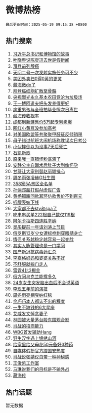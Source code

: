 # 微博热榜

`最后更新时间：2025-05-19 09:15:38 +0800`

## 热门搜索

1. [习近平总书记和博物馆的故事](https://m.weibo.cn/search?containerid=100103type%3D1%26t%3D10%26q%3D%23%E4%B9%A0%E8%BF%91%E5%B9%B3%E6%80%BB%E4%B9%A6%E8%AE%B0%E5%92%8C%E5%8D%9A%E7%89%A9%E9%A6%86%E7%9A%84%E6%95%85%E4%BA%8B%23&stream_entry_id=51&isnewpage=1&extparam=seat%3D1%26cate%3D10103%26q%3D%2523%25E4%25B9%25A0%25E8%25BF%2591%25E5%25B9%25B3%25E6%2580%25BB%25E4%25B9%25A6%25E8%25AE%25B0%25E5%2592%258C%25E5%258D%259A%25E7%2589%25A9%25E9%25A6%2586%25E7%259A%2584%25E6%2595%2585%25E4%25BA%258B%2523%26pos%3D0%26filter_type%3Drealtimehot%26dgr%3D0%26c_type%3D51%26stream_entry_id%3D51%26display_time%3D1747617337%26pre_seqid%3D17476173371099352752302)
1. [叶晓粤说陈奕迅去世是假新闻](https://m.weibo.cn/search?containerid=100103type%3D1%26t%3D10%26q%3D%23%E5%8F%B6%E6%99%93%E7%B2%A4%E8%AF%B4%E9%99%88%E5%A5%95%E8%BF%85%E5%8E%BB%E4%B8%96%E6%98%AF%E5%81%87%E6%96%B0%E9%97%BB%23&stream_entry_id=31&isnewpage=1&extparam=seat%3D1%26band_rank%3D1%26flag%3D2%26pos%3D0%26lcate%3D5001%26cate%3D5001%26realpos%3D1%26filter_type%3Drealtimehot%26q%3D%2523%25E5%258F%25B6%25E6%2599%2593%25E7%25B2%25A4%25E8%25AF%25B4%25E9%2599%2588%25E5%25A5%2595%25E8%25BF%2585%25E5%258E%25BB%25E4%25B8%2596%25E6%2598%25AF%25E5%2581%2587%25E6%2596%25B0%25E9%2597%25BB%2523%26dgr%3D0%26c_type%3D31%26stream_entry_id%3D31%26display_time%3D1747617337%26pre_seqid%3D17476173371099352752302)
1. [拜登前列腺癌](https://m.weibo.cn/search?containerid=100103type%3D1%26t%3D10%26q%3D%23%E6%8B%9C%E7%99%BB%E5%89%8D%E5%88%97%E8%85%BA%E7%99%8C%23&stream_entry_id=31&isnewpage=1&extparam=seat%3D1%26band_rank%3D2%26flag%3D1%26pos%3D1%26lcate%3D5001%26cate%3D5001%26realpos%3D2%26filter_type%3Drealtimehot%26q%3D%2523%25E6%258B%259C%25E7%2599%25BB%25E5%2589%258D%25E5%2588%2597%25E8%2585%25BA%25E7%2599%258C%2523%26dgr%3D0%26c_type%3D31%26stream_entry_id%3D31%26display_time%3D1747617337%26pre_seqid%3D17476173371099352752302)
1. [天问二号一次发射实施任务可不少](https://m.weibo.cn/search?containerid=100103type%3D1%26t%3D10%26q%3D%23%E5%A4%A9%E9%97%AE%E4%BA%8C%E5%8F%B7%E4%B8%80%E6%AC%A1%E5%8F%91%E5%B0%84%E5%AE%9E%E6%96%BD%E4%BB%BB%E5%8A%A1%E5%8F%AF%E4%B8%8D%E5%B0%91%23&stream_entry_id=31&isnewpage=1&extparam=seat%3D1%26band_rank%3D3%26flag%3D0%26pos%3D2%26lcate%3D5001%26cate%3D5001%26realpos%3D3%26filter_type%3Drealtimehot%26q%3D%2523%25E5%25A4%25A9%25E9%2597%25AE%25E4%25BA%258C%25E5%258F%25B7%25E4%25B8%2580%25E6%25AC%25A1%25E5%258F%2591%25E5%25B0%2584%25E5%25AE%259E%25E6%2596%25BD%25E4%25BB%25BB%25E5%258A%25A1%25E5%258F%25AF%25E4%25B8%258D%25E5%25B0%2591%2523%26dgr%3D0%26c_type%3D31%26stream_entry_id%3D31%26display_time%3D1747617337%26pre_seqid%3D17476173371099352752302)
1. [美团外卖扫0得0黄的更灵](https://m.weibo.cn/search?containerid=100103type%3D1%26t%3D10%26q%3D%23%E7%BE%8E%E5%9B%A2%E5%A4%96%E5%8D%96%E6%89%AB0%E5%BE%970%E9%BB%84%E7%9A%84%E6%9B%B4%E7%81%B5%23&stream_entry_id=31&isnewpage=1&extparam=seat%3D1%26adid%3D286504%26band_rank%3D4%26filter_type%3Drealtimehot%26c_type%3D31%26lcate%3D5001%26cate%3D5001%26pos%3D3%26stream_entry_id%3D31%26q%3D%2523%25E7%25BE%258E%25E5%259B%25A2%25E5%25A4%2596%25E5%258D%2596%25E6%2589%25AB0%25E5%25BE%25970%25E9%25BB%2584%25E7%259A%2584%25E6%259B%25B4%25E7%2581%25B5%2523%26dgr%3D0%26topic_ad%3D1%26is_ad_pos%3D1%26display_time%3D1747617337%26pre_seqid%3D17476173371099352752302)
1. [藏海微do了](https://m.weibo.cn/search?containerid=100103type%3D1%26t%3D10%26q%3D%23%E8%97%8F%E6%B5%B7%E5%BE%AEdo%E4%BA%86%23&stream_entry_id=31&isnewpage=1&extparam=seat%3D1%26band_rank%3D4%26flag%3D1%26pos%3D4%26lcate%3D5001%26cate%3D5001%26realpos%3D4%26filter_type%3Drealtimehot%26q%3D%2523%25E8%2597%258F%25E6%25B5%25B7%25E5%25BE%25AEdo%25E4%25BA%2586%2523%26dgr%3D0%26c_type%3D31%26stream_entry_id%3D31%26display_time%3D1747617337%26pre_seqid%3D17476173371099352752302)
1. [拜登癌细胞扩散至骨骼](https://m.weibo.cn/search?containerid=100103type%3D1%26t%3D10%26q%3D%23%E6%8B%9C%E7%99%BB%E7%99%8C%E7%BB%86%E8%83%9E%E6%89%A9%E6%95%A3%E8%87%B3%E9%AA%A8%E9%AA%BC%23&stream_entry_id=31&isnewpage=1&extparam=seat%3D1%26band_rank%3D5%26flag%3D1%26pos%3D5%26lcate%3D5001%26cate%3D5001%26realpos%3D5%26filter_type%3Drealtimehot%26q%3D%2523%25E6%258B%259C%25E7%2599%25BB%25E7%2599%258C%25E7%25BB%2586%25E8%2583%259E%25E6%2589%25A9%25E6%2595%25A3%25E8%2587%25B3%25E9%25AA%25A8%25E9%25AA%25BC%2523%26dgr%3D0%26c_type%3D31%26stream_entry_id%3D31%26display_time%3D1747617337%26pre_seqid%3D17476173371099352752302)
1. [央视曝光永久基本农田竟沦为垃圾场](https://m.weibo.cn/search?containerid=100103type%3D1%26t%3D10%26q%3D%23%E5%A4%AE%E8%A7%86%E6%9B%9D%E5%85%89%E6%B0%B8%E4%B9%85%E5%9F%BA%E6%9C%AC%E5%86%9C%E7%94%B0%E7%AB%9F%E6%B2%A6%E4%B8%BA%E5%9E%83%E5%9C%BE%E5%9C%BA%23&stream_entry_id=31&isnewpage=1&extparam=seat%3D1%26band_rank%3D6%26flag%3D0%26pos%3D6%26lcate%3D5001%26cate%3D5001%26realpos%3D6%26filter_type%3Drealtimehot%26q%3D%2523%25E5%25A4%25AE%25E8%25A7%2586%25E6%259B%259D%25E5%2585%2589%25E6%25B0%25B8%25E4%25B9%2585%25E5%259F%25BA%25E6%259C%25AC%25E5%2586%259C%25E7%2594%25B0%25E7%25AB%259F%25E6%25B2%25A6%25E4%25B8%25BA%25E5%259E%2583%25E5%259C%25BE%25E5%259C%25BA%2523%26dgr%3D0%26c_type%3D31%26stream_entry_id%3D31%26display_time%3D1747617337%26pre_seqid%3D17476173371099352752302)
1. [王一博阿道夫把头发养得更好](https://m.weibo.cn/search?containerid=100103type%3D1%26t%3D10%26q%3D%23%E7%8E%8B%E4%B8%80%E5%8D%9A%E9%98%BF%E9%81%93%E5%A4%AB%E6%8A%8A%E5%A4%B4%E5%8F%91%E5%85%BB%E5%BE%97%E6%9B%B4%E5%A5%BD%23&stream_entry_id=31&isnewpage=1&extparam=seat%3D1%26adid%3D286520%26band_rank%3D7%26filter_type%3Drealtimehot%26c_type%3D31%26lcate%3D5001%26cate%3D5001%26pos%3D7%26stream_entry_id%3D31%26q%3D%2523%25E7%258E%258B%25E4%25B8%2580%25E5%258D%259A%25E9%2598%25BF%25E9%2581%2593%25E5%25A4%25AB%25E6%258A%258A%25E5%25A4%25B4%25E5%258F%2591%25E5%2585%25BB%25E5%25BE%2597%25E6%259B%25B4%25E5%25A5%25BD%2523%26dgr%3D0%26topic_ad%3D1%26is_ad_pos%3D1%26display_time%3D1747617337%26pre_seqid%3D17476173371099352752302)
1. [病重男孩与全班拍毕业照次日离世](https://m.weibo.cn/search?containerid=100103type%3D1%26t%3D10%26q%3D%23%E7%97%85%E9%87%8D%E7%94%B7%E5%AD%A9%E4%B8%8E%E5%85%A8%E7%8F%AD%E6%8B%8D%E6%AF%95%E4%B8%9A%E7%85%A7%E6%AC%A1%E6%97%A5%E7%A6%BB%E4%B8%96%23&stream_entry_id=31&isnewpage=1&extparam=seat%3D1%26band_rank%3D7%26flag%3D0%26pos%3D8%26lcate%3D5001%26cate%3D5001%26realpos%3D7%26filter_type%3Drealtimehot%26q%3D%2523%25E7%2597%2585%25E9%2587%258D%25E7%2594%25B7%25E5%25AD%25A9%25E4%25B8%258E%25E5%2585%25A8%25E7%258F%25AD%25E6%258B%258D%25E6%25AF%2595%25E4%25B8%259A%25E7%2585%25A7%25E6%25AC%25A1%25E6%2597%25A5%25E7%25A6%25BB%25E4%25B8%2596%2523%26dgr%3D0%26c_type%3D31%26stream_entry_id%3D31%26display_time%3D1747617337%26pre_seqid%3D17476173371099352752302)
1. [藏海传收视率](https://m.weibo.cn/search?containerid=100103type%3D1%26t%3D10%26q%3D%E8%97%8F%E6%B5%B7%E4%BC%A0%E6%94%B6%E8%A7%86%E7%8E%87&stream_entry_id=31&isnewpage=1&extparam=seat%3D1%26band_rank%3D8%26flag%3D16%26pos%3D9%26lcate%3D5001%26cate%3D5001%26realpos%3D8%26filter_type%3Drealtimehot%26q%3D%25E8%2597%258F%25E6%25B5%25B7%25E4%25BC%25A0%25E6%2594%25B6%25E8%25A7%2586%25E7%258E%2587%26dgr%3D0%26c_type%3D31%26stream_entry_id%3D31%26display_time%3D1747617337%26pre_seqid%3D17476173371099352752302)
1. [成都到新疆售价5万起专列卖爆](https://m.weibo.cn/search?containerid=100103type%3D1%26t%3D10%26q%3D%23%E6%88%90%E9%83%BD%E5%88%B0%E6%96%B0%E7%96%86%E5%94%AE%E4%BB%B75%E4%B8%87%E8%B5%B7%E4%B8%93%E5%88%97%E5%8D%96%E7%88%86%23&stream_entry_id=31&isnewpage=1&extparam=seat%3D1%26band_rank%3D9%26flag%3D0%26pos%3D10%26lcate%3D5001%26cate%3D5001%26realpos%3D9%26filter_type%3Drealtimehot%26q%3D%2523%25E6%2588%2590%25E9%2583%25BD%25E5%2588%25B0%25E6%2596%25B0%25E7%2596%2586%25E5%2594%25AE%25E4%25BB%25B75%25E4%25B8%2587%25E8%25B5%25B7%25E4%25B8%2593%25E5%2588%2597%25E5%258D%2596%25E7%2588%2586%2523%26dgr%3D0%26c_type%3D31%26stream_entry_id%3D31%26display_time%3D1747617337%26pre_seqid%3D17476173371099352752302)
1. [网红小黄豆没参加高考](https://m.weibo.cn/search?containerid=100103type%3D1%26t%3D10%26q%3D%23%E7%BD%91%E7%BA%A2%E5%B0%8F%E9%BB%84%E8%B1%86%E6%B2%A1%E5%8F%82%E5%8A%A0%E9%AB%98%E8%80%83%23&stream_entry_id=31&isnewpage=1&extparam=seat%3D1%26band_rank%3D10%26flag%3D0%26pos%3D11%26lcate%3D5001%26cate%3D5001%26realpos%3D10%26filter_type%3Drealtimehot%26q%3D%2523%25E7%25BD%2591%25E7%25BA%25A2%25E5%25B0%258F%25E9%25BB%2584%25E8%25B1%2586%25E6%25B2%25A1%25E5%258F%2582%25E5%258A%25A0%25E9%25AB%2598%25E8%2580%2583%2523%26dgr%3D0%26c_type%3D31%26stream_entry_id%3D31%26display_time%3D1747617337%26pre_seqid%3D17476173371099352752302)
1. [对美国欧盟等共聚聚甲醛征反倾销税](https://m.weibo.cn/search?containerid=100103type%3D1%26t%3D10%26q%3D%23%E5%AF%B9%E7%BE%8E%E5%9B%BD%E6%AC%A7%E7%9B%9F%E7%AD%89%E5%85%B1%E8%81%9A%E8%81%9A%E7%94%B2%E9%86%9B%E5%BE%81%E5%8F%8D%E5%80%BE%E9%94%80%E7%A8%8E%23&stream_entry_id=31&isnewpage=1&extparam=seat%3D1%26band_rank%3D11%26flag%3D1%26pos%3D12%26lcate%3D5001%26cate%3D5001%26realpos%3D11%26filter_type%3Drealtimehot%26q%3D%2523%25E5%25AF%25B9%25E7%25BE%258E%25E5%259B%25BD%25E6%25AC%25A7%25E7%259B%259F%25E7%25AD%2589%25E5%2585%25B1%25E8%2581%259A%25E8%2581%259A%25E7%2594%25B2%25E9%2586%259B%25E5%25BE%2581%25E5%258F%258D%25E5%2580%25BE%25E9%2594%2580%25E7%25A8%258E%2523%26dgr%3D0%26c_type%3D31%26stream_entry_id%3D31%26display_time%3D1747617337%26pre_seqid%3D17476173371099352752302)
1. [母子错过航班大闹机场称耽误次日考公](https://m.weibo.cn/search?containerid=100103type%3D1%26t%3D10%26q%3D%23%E6%AF%8D%E5%AD%90%E9%94%99%E8%BF%87%E8%88%AA%E7%8F%AD%E5%A4%A7%E9%97%B9%E6%9C%BA%E5%9C%BA%E7%A7%B0%E8%80%BD%E8%AF%AF%E6%AC%A1%E6%97%A5%E8%80%83%E5%85%AC%23&stream_entry_id=31&isnewpage=1&extparam=seat%3D1%26band_rank%3D12%26flag%3D0%26pos%3D13%26lcate%3D5001%26cate%3D5001%26realpos%3D12%26filter_type%3Drealtimehot%26q%3D%2523%25E6%25AF%258D%25E5%25AD%2590%25E9%2594%2599%25E8%25BF%2587%25E8%2588%25AA%25E7%258F%25AD%25E5%25A4%25A7%25E9%2597%25B9%25E6%259C%25BA%25E5%259C%25BA%25E7%25A7%25B0%25E8%2580%25BD%25E8%25AF%25AF%25E6%25AC%25A1%25E6%2597%25A5%25E8%2580%2583%25E5%2585%25AC%2523%26dgr%3D0%26c_type%3D31%26stream_entry_id%3D31%26display_time%3D1747617337%26pre_seqid%3D17476173371099352752302)
1. [小伙摔倒以为没事7天后死亡](https://m.weibo.cn/search?containerid=100103type%3D1%26t%3D10%26q%3D%23%E5%B0%8F%E4%BC%99%E6%91%94%E5%80%92%E4%BB%A5%E4%B8%BA%E6%B2%A1%E4%BA%8B7%E5%A4%A9%E5%90%8E%E6%AD%BB%E4%BA%A1%23&stream_entry_id=31&isnewpage=1&extparam=seat%3D1%26band_rank%3D13%26flag%3D0%26pos%3D14%26lcate%3D5001%26cate%3D5001%26realpos%3D13%26filter_type%3Drealtimehot%26q%3D%2523%25E5%25B0%258F%25E4%25BC%2599%25E6%2591%2594%25E5%2580%2592%25E4%25BB%25A5%25E4%25B8%25BA%25E6%25B2%25A1%25E4%25BA%258B7%25E5%25A4%25A9%25E5%2590%258E%25E6%25AD%25BB%25E4%25BA%25A1%2523%26dgr%3D0%26c_type%3D31%26stream_entry_id%3D31%26display_time%3D1747617337%26pre_seqid%3D17476173371099352752302)
1. [石凯新歌](https://m.weibo.cn/search?containerid=100103type%3D1%26t%3D10%26q%3D%E7%9F%B3%E5%87%AF%E6%96%B0%E6%AD%8C&stream_entry_id=31&isnewpage=1&extparam=seat%3D1%26band_rank%3D14%26flag%3D1%26pos%3D15%26lcate%3D5001%26cate%3D5001%26realpos%3D14%26filter_type%3Drealtimehot%26q%3D%25E7%259F%25B3%25E5%2587%25AF%25E6%2596%25B0%25E6%25AD%258C%26dgr%3D0%26c_type%3D31%26stream_entry_id%3D31%26display_time%3D1747617337%26pre_seqid%3D17476173371099352752302)
1. [原来我一直错怪粉底液了](https://m.weibo.cn/search?containerid=100103type%3D1%26t%3D10%26q%3D%E5%8E%9F%E6%9D%A5%E6%88%91%E4%B8%80%E7%9B%B4%E9%94%99%E6%80%AA%E7%B2%89%E5%BA%95%E6%B6%B2%E4%BA%86&stream_entry_id=31&isnewpage=1&extparam=seat%3D1%26band_rank%3D15%26flag%3D0%26pos%3D16%26lcate%3D5001%26cate%3D5001%26realpos%3D15%26filter_type%3Drealtimehot%26q%3D%25E5%258E%259F%25E6%259D%25A5%25E6%2588%2591%25E4%25B8%2580%25E7%259B%25B4%25E9%2594%2599%25E6%2580%25AA%25E7%25B2%2589%25E5%25BA%2595%25E6%25B6%25B2%25E4%25BA%2586%26dgr%3D0%26c_type%3D31%26stream_entry_id%3D31%26display_time%3D1747617337%26pre_seqid%3D17476173371099352752302)
1. [安静公主自曝术后肚子大到像怀孕](https://m.weibo.cn/search?containerid=100103type%3D1%26t%3D10%26q%3D%23%E5%AE%89%E9%9D%99%E5%85%AC%E4%B8%BB%E8%87%AA%E6%9B%9D%E6%9C%AF%E5%90%8E%E8%82%9A%E5%AD%90%E5%A4%A7%E5%88%B0%E5%83%8F%E6%80%80%E5%AD%95%23&stream_entry_id=31&isnewpage=1&extparam=seat%3D1%26band_rank%3D16%26flag%3D0%26pos%3D17%26lcate%3D5001%26cate%3D5001%26realpos%3D16%26filter_type%3Drealtimehot%26q%3D%2523%25E5%25AE%2589%25E9%259D%2599%25E5%2585%25AC%25E4%25B8%25BB%25E8%2587%25AA%25E6%259B%259D%25E6%259C%25AF%25E5%2590%258E%25E8%2582%259A%25E5%25AD%2590%25E5%25A4%25A7%25E5%2588%25B0%25E5%2583%258F%25E6%2580%2580%25E5%25AD%2595%2523%26dgr%3D0%26c_type%3D31%26stream_entry_id%3D31%26display_time%3D1747617337%26pre_seqid%3D17476173371099352752302)
1. [甘薇让大家别替赵丽颖操心](https://m.weibo.cn/search?containerid=100103type%3D1%26t%3D10%26q%3D%23%E7%94%98%E8%96%87%E8%AE%A9%E5%A4%A7%E5%AE%B6%E5%88%AB%E6%9B%BF%E8%B5%B5%E4%B8%BD%E9%A2%96%E6%93%8D%E5%BF%83%23&stream_entry_id=31&isnewpage=1&extparam=seat%3D1%26band_rank%3D17%26flag%3D0%26pos%3D18%26lcate%3D5001%26cate%3D5001%26realpos%3D17%26filter_type%3Drealtimehot%26q%3D%2523%25E7%2594%2598%25E8%2596%2587%25E8%25AE%25A9%25E5%25A4%25A7%25E5%25AE%25B6%25E5%2588%25AB%25E6%259B%25BF%25E8%25B5%25B5%25E4%25B8%25BD%25E9%25A2%2596%25E6%2593%258D%25E5%25BF%2583%2523%26dgr%3D0%26c_type%3D31%26stream_entry_id%3D31%26display_time%3D1747617337%26pre_seqid%3D17476173371099352752302)
1. [周冬雨张凌赫G社生图](https://m.weibo.cn/search?containerid=100103type%3D1%26t%3D10%26q%3D%23%E5%91%A8%E5%86%AC%E9%9B%A8%E5%BC%A0%E5%87%8C%E8%B5%ABG%E7%A4%BE%E7%94%9F%E5%9B%BE%23&stream_entry_id=31&isnewpage=1&extparam=seat%3D1%26band_rank%3D18%26flag%3D1%26pos%3D19%26lcate%3D5001%26cate%3D5001%26realpos%3D18%26filter_type%3Drealtimehot%26q%3D%2523%25E5%2591%25A8%25E5%2586%25AC%25E9%259B%25A8%25E5%25BC%25A0%25E5%2587%258C%25E8%25B5%25ABG%25E7%25A4%25BE%25E7%2594%259F%25E5%259B%25BE%2523%26dgr%3D0%26c_type%3D31%26stream_entry_id%3D31%26display_time%3D1747617337%26pre_seqid%3D17476173371099352752302)
1. [358家5A景区全名单](https://m.weibo.cn/search?containerid=100103type%3D1%26t%3D10%26q%3D%23358%E5%AE%B65A%E6%99%AF%E5%8C%BA%E5%85%A8%E5%90%8D%E5%8D%95%23&stream_entry_id=31&isnewpage=1&extparam=seat%3D1%26band_rank%3D19%26flag%3D1%26pos%3D20%26lcate%3D5001%26cate%3D5001%26realpos%3D19%26filter_type%3Drealtimehot%26q%3D%2523358%25E5%25AE%25B65A%25E6%2599%25AF%25E5%258C%25BA%25E5%2585%25A8%25E5%2590%258D%25E5%258D%2595%2523%26dgr%3D0%26c_type%3D31%26stream_entry_id%3D31%26display_time%3D1747617337%26pre_seqid%3D17476173371099352752302)
1. [孙俪邓超打假AI虚假广告](https://m.weibo.cn/search?containerid=100103type%3D1%26t%3D10%26q%3D%23%E5%AD%99%E4%BF%AA%E9%82%93%E8%B6%85%E6%89%93%E5%81%87AI%E8%99%9A%E5%81%87%E5%B9%BF%E5%91%8A%23&stream_entry_id=31&isnewpage=1&extparam=seat%3D1%26band_rank%3D20%26flag%3D1%26pos%3D21%26lcate%3D5001%26cate%3D5001%26realpos%3D20%26filter_type%3Drealtimehot%26q%3D%2523%25E5%25AD%2599%25E4%25BF%25AA%25E9%2582%2593%25E8%25B6%2585%25E6%2589%2593%25E5%2581%2587AI%25E8%2599%259A%25E5%2581%2587%25E5%25B9%25BF%25E5%2591%258A%2523%26dgr%3D0%26c_type%3D31%26stream_entry_id%3D31%26display_time%3D1747617337%26pre_seqid%3D17476173371099352752302)
1. [黄杨钿甜同款耳环仿款售价不到百元](https://m.weibo.cn/search?containerid=100103type%3D1%26t%3D10%26q%3D%23%E9%BB%84%E6%9D%A8%E9%92%BF%E7%94%9C%E5%90%8C%E6%AC%BE%E8%80%B3%E7%8E%AF%E4%BB%BF%E6%AC%BE%E5%94%AE%E4%BB%B7%E4%B8%8D%E5%88%B0%E7%99%BE%E5%85%83%23&stream_entry_id=31&isnewpage=1&extparam=seat%3D1%26band_rank%3D21%26flag%3D2%26pos%3D22%26lcate%3D5001%26cate%3D5001%26realpos%3D21%26filter_type%3Drealtimehot%26q%3D%2523%25E9%25BB%2584%25E6%259D%25A8%25E9%2592%25BF%25E7%2594%259C%25E5%2590%258C%25E6%25AC%25BE%25E8%2580%25B3%25E7%258E%25AF%25E4%25BB%25BF%25E6%25AC%25BE%25E5%2594%25AE%25E4%25BB%25B7%25E4%25B8%258D%25E5%2588%25B0%25E7%2599%25BE%25E5%2585%2583%2523%26dgr%3D0%26c_type%3D31%26stream_entry_id%3D31%26display_time%3D1747617337%26pre_seqid%3D17476173371099352752302)
1. [折腰表妹下线](https://m.weibo.cn/search?containerid=100103type%3D1%26t%3D10%26q%3D%23%E6%8A%98%E8%85%B0%E8%A1%A8%E5%A6%B9%E4%B8%8B%E7%BA%BF%23&stream_entry_id=31&isnewpage=1&extparam=seat%3D1%26band_rank%3D22%26flag%3D1%26pos%3D23%26lcate%3D5001%26cate%3D5001%26realpos%3D22%26filter_type%3Drealtimehot%26q%3D%2523%25E6%258A%2598%25E8%2585%25B0%25E8%25A1%25A8%25E5%25A6%25B9%25E4%25B8%258B%25E7%25BA%25BF%2523%26dgr%3D0%26c_type%3D31%26stream_entry_id%3D31%26display_time%3D1747617337%26pre_seqid%3D17476173371099352752302)
1. [大家都不去ktv和spa了](https://m.weibo.cn/search?containerid=100103type%3D1%26t%3D10%26q%3D%E5%A4%A7%E5%AE%B6%E9%83%BD%E4%B8%8D%E5%8E%BBktv%E5%92%8Cspa%E4%BA%86&stream_entry_id=31&isnewpage=1&extparam=seat%3D1%26band_rank%3D23%26flag%3D0%26pos%3D24%26lcate%3D5001%26cate%3D5001%26realpos%3D23%26filter_type%3Drealtimehot%26q%3D%25E5%25A4%25A7%25E5%25AE%25B6%25E9%2583%25BD%25E4%25B8%258D%25E5%258E%25BBktv%25E5%2592%258Cspa%25E4%25BA%2586%26dgr%3D0%26c_type%3D31%26stream_entry_id%3D31%26display_time%3D1747617337%26pre_seqid%3D17476173371099352752302)
1. [吃串串买单222根自己数仅119根](https://m.weibo.cn/search?containerid=100103type%3D1%26t%3D10%26q%3D%23%E5%90%83%E4%B8%B2%E4%B8%B2%E4%B9%B0%E5%8D%95222%E6%A0%B9%E8%87%AA%E5%B7%B1%E6%95%B0%E4%BB%85119%E6%A0%B9%23&stream_entry_id=31&isnewpage=1&extparam=seat%3D1%26band_rank%3D24%26flag%3D0%26pos%3D25%26lcate%3D5001%26cate%3D5001%26realpos%3D24%26filter_type%3Drealtimehot%26q%3D%2523%25E5%2590%2583%25E4%25B8%25B2%25E4%25B8%25B2%25E4%25B9%25B0%25E5%258D%2595222%25E6%25A0%25B9%25E8%2587%25AA%25E5%25B7%25B1%25E6%2595%25B0%25E4%25BB%2585119%25E6%25A0%25B9%2523%26dgr%3D0%26c_type%3D31%26stream_entry_id%3D31%26display_time%3D1747617337%26pre_seqid%3D17476173371099352752302)
1. [阿尔卡拉斯四连胜辛纳](https://m.weibo.cn/search?containerid=100103type%3D1%26t%3D10%26q%3D%E9%98%BF%E5%B0%94%E5%8D%A1%E6%8B%89%E6%96%AF%E5%9B%9B%E8%BF%9E%E8%83%9C%E8%BE%9B%E7%BA%B3&stream_entry_id=31&isnewpage=1&extparam=seat%3D1%26band_rank%3D25%26flag%3D1%26pos%3D26%26lcate%3D5001%26cate%3D5001%26realpos%3D25%26filter_type%3Drealtimehot%26q%3D%25E9%2598%25BF%25E5%25B0%2594%25E5%258D%25A1%25E6%258B%2589%25E6%2596%25AF%25E5%259B%259B%25E8%25BF%259E%25E8%2583%259C%25E8%25BE%259B%25E7%25BA%25B3%26dgr%3D0%26c_type%3D31%26stream_entry_id%3D31%26display_time%3D1747617337%26pre_seqid%3D17476173371099352752302)
1. [吴彤提前一年请刘涛上节目](https://m.weibo.cn/search?containerid=100103type%3D1%26t%3D10%26q%3D%E5%90%B4%E5%BD%A4%E6%8F%90%E5%89%8D%E4%B8%80%E5%B9%B4%E8%AF%B7%E5%88%98%E6%B6%9B%E4%B8%8A%E8%8A%82%E7%9B%AE&stream_entry_id=31&isnewpage=1&extparam=seat%3D1%26band_rank%3D26%26flag%3D1%26pos%3D27%26lcate%3D5001%26cate%3D5001%26realpos%3D26%26filter_type%3Drealtimehot%26q%3D%25E5%2590%25B4%25E5%25BD%25A4%25E6%258F%2590%25E5%2589%258D%25E4%25B8%2580%25E5%25B9%25B4%25E8%25AF%25B7%25E5%2588%2598%25E6%25B6%259B%25E4%25B8%258A%25E8%258A%2582%25E7%259B%25AE%26dgr%3D0%26c_type%3D31%26stream_entry_id%3D31%26display_time%3D1747617337%26pre_seqid%3D17476173371099352752302)
1. [俄罗斯13岁少女遭标枪刺穿眼睛身亡](https://m.weibo.cn/search?containerid=100103type%3D1%26t%3D10%26q%3D%23%E4%BF%84%E7%BD%97%E6%96%AF13%E5%B2%81%E5%B0%91%E5%A5%B3%E9%81%AD%E6%A0%87%E6%9E%AA%E5%88%BA%E7%A9%BF%E7%9C%BC%E7%9D%9B%E8%BA%AB%E4%BA%A1%23&stream_entry_id=31&isnewpage=1&extparam=seat%3D1%26band_rank%3D27%26flag%3D0%26pos%3D28%26lcate%3D5001%26cate%3D5001%26realpos%3D27%26filter_type%3Drealtimehot%26q%3D%2523%25E4%25BF%2584%25E7%25BD%2597%25E6%2596%25AF13%25E5%25B2%2581%25E5%25B0%2591%25E5%25A5%25B3%25E9%2581%25AD%25E6%25A0%2587%25E6%259E%25AA%25E5%2588%25BA%25E7%25A9%25BF%25E7%259C%25BC%25E7%259D%259B%25E8%25BA%25AB%25E4%25BA%25A1%2523%26dgr%3D0%26c_type%3D31%26stream_entry_id%3D31%26display_time%3D1747617337%26pre_seqid%3D17476173371099352752302)
1. [情侣关系越稳定越容易一起变胖](https://m.weibo.cn/search?containerid=100103type%3D1%26t%3D10%26q%3D%23%E6%83%85%E4%BE%A3%E5%85%B3%E7%B3%BB%E8%B6%8A%E7%A8%B3%E5%AE%9A%E8%B6%8A%E5%AE%B9%E6%98%93%E4%B8%80%E8%B5%B7%E5%8F%98%E8%83%96%23&stream_entry_id=31&isnewpage=1&extparam=seat%3D1%26band_rank%3D28%26flag%3D1%26pos%3D29%26lcate%3D5001%26cate%3D5001%26realpos%3D28%26filter_type%3Drealtimehot%26q%3D%2523%25E6%2583%2585%25E4%25BE%25A3%25E5%2585%25B3%25E7%25B3%25BB%25E8%25B6%258A%25E7%25A8%25B3%25E5%25AE%259A%25E8%25B6%258A%25E5%25AE%25B9%25E6%2598%2593%25E4%25B8%2580%25E8%25B5%25B7%25E5%258F%2598%25E8%2583%2596%2523%26dgr%3D0%26c_type%3D31%26stream_entry_id%3D31%26display_time%3D1747617337%26pre_seqid%3D17476173371099352752302)
1. [其实人脉管理也是一门学问](https://m.weibo.cn/search?containerid=100103type%3D1%26t%3D10%26q%3D%23%E5%85%B6%E5%AE%9E%E4%BA%BA%E8%84%89%E7%AE%A1%E7%90%86%E4%B9%9F%E6%98%AF%E4%B8%80%E9%97%A8%E5%AD%A6%E9%97%AE%23&stream_entry_id=31&isnewpage=1&extparam=seat%3D1%26band_rank%3D29%26flag%3D1%26pos%3D30%26lcate%3D5001%26cate%3D5001%26realpos%3D29%26filter_type%3Drealtimehot%26q%3D%2523%25E5%2585%25B6%25E5%25AE%259E%25E4%25BA%25BA%25E8%2584%2589%25E7%25AE%25A1%25E7%2590%2586%25E4%25B9%259F%25E6%2598%25AF%25E4%25B8%2580%25E9%2597%25A8%25E5%25AD%25A6%25E9%2597%25AE%2523%26dgr%3D0%26c_type%3D31%26stream_entry_id%3D31%26display_time%3D1747617337%26pre_seqid%3D17476173371099352752302)
1. [国产新冠抗病毒药汇总](https://m.weibo.cn/search?containerid=100103type%3D1%26t%3D10%26q%3D%E5%9B%BD%E4%BA%A7%E6%96%B0%E5%86%A0%E6%8A%97%E7%97%85%E6%AF%92%E8%8D%AF%E6%B1%87%E6%80%BB&stream_entry_id=31&isnewpage=1&extparam=seat%3D1%26band_rank%3D30%26flag%3D1%26pos%3D31%26lcate%3D5001%26cate%3D5001%26realpos%3D30%26filter_type%3Drealtimehot%26q%3D%25E5%259B%25BD%25E4%25BA%25A7%25E6%2596%25B0%25E5%2586%25A0%25E6%258A%2597%25E7%2597%2585%25E6%25AF%2592%25E8%258D%25AF%25E6%25B1%2587%25E6%2580%25BB%26dgr%3D0%26c_type%3D31%26stream_entry_id%3D31%26display_time%3D1747617337%26pre_seqid%3D17476173371099352752302)
1. [李嘉格妈妈和婆婆关系不好](https://m.weibo.cn/search?containerid=100103type%3D1%26t%3D10%26q%3D%23%E6%9D%8E%E5%98%89%E6%A0%BC%E5%A6%88%E5%A6%88%E5%92%8C%E5%A9%86%E5%A9%86%E5%85%B3%E7%B3%BB%E4%B8%8D%E5%A5%BD%23&stream_entry_id=31&isnewpage=1&extparam=seat%3D1%26band_rank%3D31%26flag%3D1%26pos%3D32%26lcate%3D5001%26cate%3D5001%26realpos%3D31%26filter_type%3Drealtimehot%26q%3D%2523%25E6%259D%258E%25E5%2598%2589%25E6%25A0%25BC%25E5%25A6%2588%25E5%25A6%2588%25E5%2592%258C%25E5%25A9%2586%25E5%25A9%2586%25E5%2585%25B3%25E7%25B3%25BB%25E4%25B8%258D%25E5%25A5%25BD%2523%26dgr%3D0%26c_type%3D31%26stream_entry_id%3D31%26display_time%3D1747617337%26pre_seqid%3D17476173371099352752302)
1. [不舒服就摔门走人](https://m.weibo.cn/search?containerid=100103type%3D1%26t%3D10%26q%3D%E4%B8%8D%E8%88%92%E6%9C%8D%E5%B0%B1%E6%91%94%E9%97%A8%E8%B5%B0%E4%BA%BA&stream_entry_id=31&isnewpage=1&extparam=seat%3D1%26band_rank%3D32%26flag%3D0%26pos%3D33%26lcate%3D5001%26cate%3D5001%26realpos%3D32%26filter_type%3Drealtimehot%26q%3D%25E4%25B8%258D%25E8%2588%2592%25E6%259C%258D%25E5%25B0%25B1%25E6%2591%2594%25E9%2597%25A8%25E8%25B5%25B0%25E4%25BA%25BA%26dgr%3D0%26c_type%3D31%26stream_entry_id%3D31%26display_time%3D1747617337%26pre_seqid%3D17476173371099352752302)
1. [雷霆4比3掘金](https://m.weibo.cn/search?containerid=100103type%3D1%26t%3D10%26q%3D%23%E9%9B%B7%E9%9C%864%E6%AF%943%E6%8E%98%E9%87%91%23&stream_entry_id=31&isnewpage=1&extparam=seat%3D1%26band_rank%3D33%26flag%3D0%26pos%3D34%26lcate%3D5001%26cate%3D5001%26realpos%3D33%26filter_type%3Drealtimehot%26q%3D%2523%25E9%259B%25B7%25E9%259C%25864%25E6%25AF%25943%25E6%258E%2598%25E9%2587%2591%2523%26dgr%3D0%26c_type%3D31%26stream_entry_id%3D31%26display_time%3D1747617337%26pre_seqid%3D17476173371099352752302)
1. [俄方问乌克兰能撑多久](https://m.weibo.cn/search?containerid=100103type%3D1%26t%3D10%26q%3D%23%E4%BF%84%E6%96%B9%E9%97%AE%E4%B9%8C%E5%85%8B%E5%85%B0%E8%83%BD%E6%92%91%E5%A4%9A%E4%B9%85%23&stream_entry_id=31&isnewpage=1&extparam=seat%3D1%26band_rank%3D34%26flag%3D1%26pos%3D35%26lcate%3D5001%26cate%3D5001%26realpos%3D34%26filter_type%3Drealtimehot%26q%3D%2523%25E4%25BF%2584%25E6%2596%25B9%25E9%2597%25AE%25E4%25B9%258C%25E5%2585%258B%25E5%2585%25B0%25E8%2583%25BD%25E6%2592%2591%25E5%25A4%259A%25E4%25B9%2585%2523%26dgr%3D0%26c_type%3D31%26stream_entry_id%3D31%26display_time%3D1747617337%26pre_seqid%3D17476173371099352752302)
1. [24岁女生突发脑出血后不会说英语](https://m.weibo.cn/search?containerid=100103type%3D1%26t%3D10%26q%3D%2324%E5%B2%81%E5%A5%B3%E7%94%9F%E7%AA%81%E5%8F%91%E8%84%91%E5%87%BA%E8%A1%80%E5%90%8E%E4%B8%8D%E4%BC%9A%E8%AF%B4%E8%8B%B1%E8%AF%AD%23&stream_entry_id=31&isnewpage=1&extparam=seat%3D1%26band_rank%3D35%26flag%3D0%26pos%3D36%26lcate%3D5001%26cate%3D5001%26realpos%3D35%26filter_type%3Drealtimehot%26q%3D%252324%25E5%25B2%2581%25E5%25A5%25B3%25E7%2594%259F%25E7%25AA%2581%25E5%258F%2591%25E8%2584%2591%25E5%2587%25BA%25E8%25A1%2580%25E5%2590%258E%25E4%25B8%258D%25E4%25BC%259A%25E8%25AF%25B4%25E8%258B%25B1%25E8%25AF%25AD%2523%26dgr%3D0%26c_type%3D31%26stream_entry_id%3D31%26display_time%3D1747617337%26pre_seqid%3D17476173371099352752302)
1. [李现五年前的演技](https://m.weibo.cn/search?containerid=100103type%3D1%26t%3D10%26q%3D%E6%9D%8E%E7%8E%B0%E4%BA%94%E5%B9%B4%E5%89%8D%E7%9A%84%E6%BC%94%E6%8A%80&stream_entry_id=31&isnewpage=1&extparam=seat%3D1%26band_rank%3D36%26flag%3D1%26pos%3D37%26lcate%3D5001%26cate%3D5001%26realpos%3D36%26filter_type%3Drealtimehot%26q%3D%25E6%259D%258E%25E7%258E%25B0%25E4%25BA%2594%25E5%25B9%25B4%25E5%2589%258D%25E7%259A%2584%25E6%25BC%2594%25E6%258A%2580%26dgr%3D0%26c_type%3D31%26stream_entry_id%3D31%26display_time%3D1747617337%26pre_seqid%3D17476173371099352752302)
1. [周冬雨亮相戛纳红毯](https://m.weibo.cn/search?containerid=100103type%3D1%26t%3D10%26q%3D%23%E5%91%A8%E5%86%AC%E9%9B%A8%E4%BA%AE%E7%9B%B8%E6%88%9B%E7%BA%B3%E7%BA%A2%E6%AF%AF%23&stream_entry_id=31&isnewpage=1&extparam=seat%3D1%26band_rank%3D37%26flag%3D1%26pos%3D38%26lcate%3D5001%26cate%3D5001%26realpos%3D37%26filter_type%3Drealtimehot%26q%3D%2523%25E5%2591%25A8%25E5%2586%25AC%25E9%259B%25A8%25E4%25BA%25AE%25E7%259B%25B8%25E6%2588%259B%25E7%25BA%25B3%25E7%25BA%25A2%25E6%25AF%25AF%2523%26dgr%3D0%26c_type%3D31%26stream_entry_id%3D31%26display_time%3D1747617337%26pre_seqid%3D17476173371099352752302)
1. [金巧巧本人都认不出的程度](https://m.weibo.cn/search?containerid=100103type%3D1%26t%3D10%26q%3D%E9%87%91%E5%B7%A7%E5%B7%A7%E6%9C%AC%E4%BA%BA%E9%83%BD%E8%AE%A4%E4%B8%8D%E5%87%BA%E7%9A%84%E7%A8%8B%E5%BA%A6&stream_entry_id=31&isnewpage=1&extparam=seat%3D1%26band_rank%3D38%26flag%3D0%26pos%3D39%26lcate%3D5001%26cate%3D5001%26realpos%3D38%26filter_type%3Drealtimehot%26q%3D%25E9%2587%2591%25E5%25B7%25A7%25E5%25B7%25A7%25E6%259C%25AC%25E4%25BA%25BA%25E9%2583%25BD%25E8%25AE%25A4%25E4%25B8%258D%25E5%2587%25BA%25E7%259A%2584%25E7%25A8%258B%25E5%25BA%25A6%26dgr%3D0%26c_type%3D31%26stream_entry_id%3D31%26display_time%3D1747617337%26pre_seqid%3D17476173371099352752302)
1. [一生不缺钱的6大星座](https://m.weibo.cn/search?containerid=100103type%3D1%26t%3D10%26q%3D%E4%B8%80%E7%94%9F%E4%B8%8D%E7%BC%BA%E9%92%B1%E7%9A%846%E5%A4%A7%E6%98%9F%E5%BA%A7&stream_entry_id=31&isnewpage=1&extparam=seat%3D1%26band_rank%3D39%26flag%3D0%26pos%3D40%26lcate%3D5001%26cate%3D5001%26realpos%3D39%26filter_type%3Drealtimehot%26q%3D%25E4%25B8%2580%25E7%2594%259F%25E4%25B8%258D%25E7%25BC%25BA%25E9%2592%25B1%25E7%259A%25846%25E5%25A4%25A7%25E6%2598%259F%25E5%25BA%25A7%26dgr%3D0%26c_type%3D31%26stream_entry_id%3D31%26display_time%3D1747617337%26pre_seqid%3D17476173371099352752302)
1. [艾威发文悼念妻子](https://m.weibo.cn/search?containerid=100103type%3D1%26t%3D10%26q%3D%23%E8%89%BE%E5%A8%81%E5%8F%91%E6%96%87%E6%82%BC%E5%BF%B5%E5%A6%BB%E5%AD%90%23&stream_entry_id=31&isnewpage=1&extparam=seat%3D1%26band_rank%3D40%26flag%3D1%26pos%3D41%26lcate%3D5001%26cate%3D5001%26realpos%3D40%26filter_type%3Drealtimehot%26q%3D%2523%25E8%2589%25BE%25E5%25A8%2581%25E5%258F%2591%25E6%2596%2587%25E6%2582%25BC%25E5%25BF%25B5%25E5%25A6%25BB%25E5%25AD%2590%2523%26dgr%3D0%26c_type%3D31%26stream_entry_id%3D31%26display_time%3D1747617337%26pre_seqid%3D17476173371099352752302)
1. [林园被大量茅台股东围观合影](https://m.weibo.cn/search?containerid=100103type%3D1%26t%3D10%26q%3D%23%E6%9E%97%E5%9B%AD%E8%A2%AB%E5%A4%A7%E9%87%8F%E8%8C%85%E5%8F%B0%E8%82%A1%E4%B8%9C%E5%9B%B4%E8%A7%82%E5%90%88%E5%BD%B1%23&stream_entry_id=31&isnewpage=1&extparam=seat%3D1%26band_rank%3D41%26flag%3D1%26pos%3D42%26lcate%3D5001%26cate%3D5001%26realpos%3D41%26filter_type%3Drealtimehot%26q%3D%2523%25E6%259E%2597%25E5%259B%25AD%25E8%25A2%25AB%25E5%25A4%25A7%25E9%2587%258F%25E8%258C%2585%25E5%258F%25B0%25E8%2582%25A1%25E4%25B8%259C%25E5%259B%25B4%25E8%25A7%2582%25E5%2590%2588%25E5%25BD%25B1%2523%26dgr%3D0%26c_type%3D31%26stream_entry_id%3D31%26display_time%3D1747617337%26pre_seqid%3D17476173371099352752302)
1. [肖战的招商能力](https://m.weibo.cn/search?containerid=100103type%3D1%26t%3D10%26q%3D%23%E8%82%96%E6%88%98%E7%9A%84%E6%8B%9B%E5%95%86%E8%83%BD%E5%8A%9B%23&stream_entry_id=31&isnewpage=1&extparam=seat%3D1%26band_rank%3D42%26flag%3D0%26pos%3D43%26lcate%3D5001%26cate%3D5001%26realpos%3D42%26filter_type%3Drealtimehot%26q%3D%2523%25E8%2582%2596%25E6%2588%2598%25E7%259A%2584%25E6%258B%259B%25E5%2595%2586%25E8%2583%25BD%25E5%258A%259B%2523%26dgr%3D0%26c_type%3D31%26stream_entry_id%3D31%26display_time%3D1747617337%26pre_seqid%3D17476173371099352752302)
1. [WBG首发辅助Hang](https://m.weibo.cn/search?containerid=100103type%3D1%26t%3D10%26q%3D%23WBG%E9%A6%96%E5%8F%91%E8%BE%85%E5%8A%A9Hang%23&stream_entry_id=31&isnewpage=1&extparam=seat%3D1%26band_rank%3D43%26flag%3D1%26pos%3D44%26lcate%3D5001%26cate%3D5001%26realpos%3D43%26filter_type%3Drealtimehot%26q%3D%2523WBG%25E9%25A6%2596%25E5%258F%2591%25E8%25BE%2585%25E5%258A%25A9Hang%2523%26dgr%3D0%26c_type%3D31%26stream_entry_id%3D31%26display_time%3D1747617337%26pre_seqid%3D17476173371099352752302)
1. [野生汉字遇上锦绣山河](https://m.weibo.cn/search?containerid=100103type%3D1%26t%3D10%26q%3D%23%E9%87%8E%E7%94%9F%E6%B1%89%E5%AD%97%E9%81%87%E4%B8%8A%E9%94%A6%E7%BB%A3%E5%B1%B1%E6%B2%B3%23&stream_entry_id=31&isnewpage=1&extparam=seat%3D1%26band_rank%3D44%26flag%3D1%26pos%3D45%26lcate%3D5001%26cate%3D5001%26realpos%3D44%26filter_type%3Drealtimehot%26q%3D%2523%25E9%2587%258E%25E7%2594%259F%25E6%25B1%2589%25E5%25AD%2597%25E9%2581%2587%25E4%25B8%258A%25E9%2594%25A6%25E7%25BB%25A3%25E5%25B1%25B1%25E6%25B2%25B3%2523%26dgr%3D0%26c_type%3D31%26stream_entry_id%3D31%26display_time%3D1747617337%26pre_seqid%3D17476173371099352752302)
1. [给家里给父母花50元备好3种药](https://m.weibo.cn/search?containerid=100103type%3D1%26t%3D10%26q%3D%E7%BB%99%E5%AE%B6%E9%87%8C%E7%BB%99%E7%88%B6%E6%AF%8D%E8%8A%B150%E5%85%83%E5%A4%87%E5%A5%BD3%E7%A7%8D%E8%8D%AF&stream_entry_id=31&isnewpage=1&extparam=seat%3D1%26band_rank%3D45%26flag%3D1%26pos%3D46%26lcate%3D5001%26cate%3D5001%26realpos%3D45%26filter_type%3Drealtimehot%26q%3D%25E7%25BB%2599%25E5%25AE%25B6%25E9%2587%258C%25E7%25BB%2599%25E7%2588%25B6%25E6%25AF%258D%25E8%258A%25B150%25E5%2585%2583%25E5%25A4%2587%25E5%25A5%25BD3%25E7%25A7%258D%25E8%258D%25AF%26dgr%3D0%26c_type%3D31%26stream_entry_id%3D31%26display_time%3D1747617337%26pre_seqid%3D17476173371099352752302)
1. [自媒体假扮官方蹭国安热度](https://m.weibo.cn/search?containerid=100103type%3D1%26t%3D10%26q%3D%23%E8%87%AA%E5%AA%92%E4%BD%93%E5%81%87%E6%89%AE%E5%AE%98%E6%96%B9%E8%B9%AD%E5%9B%BD%E5%AE%89%E7%83%AD%E5%BA%A6%23&stream_entry_id=31&isnewpage=1&extparam=seat%3D1%26band_rank%3D46%26flag%3D1%26pos%3D47%26lcate%3D5001%26cate%3D5001%26realpos%3D46%26filter_type%3Drealtimehot%26q%3D%2523%25E8%2587%25AA%25E5%25AA%2592%25E4%25BD%2593%25E5%2581%2587%25E6%2589%25AE%25E5%25AE%2598%25E6%2596%25B9%25E8%25B9%25AD%25E5%259B%25BD%25E5%25AE%2589%25E7%2583%25AD%25E5%25BA%25A6%2523%26dgr%3D0%26c_type%3D31%26stream_entry_id%3D31%26display_time%3D1747617337%26pre_seqid%3D17476173371099352752302)
1. [肖战说张婧仪自带一种神秘感](https://m.weibo.cn/search?containerid=100103type%3D1%26t%3D10%26q%3D%23%E8%82%96%E6%88%98%E8%AF%B4%E5%BC%A0%E5%A9%A7%E4%BB%AA%E8%87%AA%E5%B8%A6%E4%B8%80%E7%A7%8D%E7%A5%9E%E7%A7%98%E6%84%9F%23&stream_entry_id=31&isnewpage=1&extparam=seat%3D1%26band_rank%3D47%26flag%3D1%26pos%3D48%26lcate%3D5001%26cate%3D5001%26realpos%3D47%26filter_type%3Drealtimehot%26q%3D%2523%25E8%2582%2596%25E6%2588%2598%25E8%25AF%25B4%25E5%25BC%25A0%25E5%25A9%25A7%25E4%25BB%25AA%25E8%2587%25AA%25E5%25B8%25A6%25E4%25B8%2580%25E7%25A7%258D%25E7%25A5%259E%25E7%25A7%2598%25E6%2584%259F%2523%26dgr%3D0%26c_type%3D31%26stream_entry_id%3D31%26display_time%3D1747617337%26pre_seqid%3D17476173371099352752302)
1. [王俊凯工作室](https://m.weibo.cn/search?containerid=100103type%3D1%26t%3D10%26q%3D%23%E7%8E%8B%E4%BF%8A%E5%87%AF%E5%B7%A5%E4%BD%9C%E5%AE%A4%23&stream_entry_id=31&isnewpage=1&extparam=seat%3D1%26band_rank%3D48%26flag%3D0%26pos%3D49%26lcate%3D5001%26cate%3D5001%26realpos%3D48%26filter_type%3Drealtimehot%26q%3D%2523%25E7%258E%258B%25E4%25BF%258A%25E5%2587%25AF%25E5%25B7%25A5%25E4%25BD%259C%25E5%25AE%25A4%2523%26dgr%3D0%26c_type%3D31%26stream_entry_id%3D31%26display_time%3D1747617337%26pre_seqid%3D17476173371099352752302)
1. [马琳说我们的目标是不输外战](https://m.weibo.cn/search?containerid=100103type%3D1%26t%3D10%26q%3D%23%E9%A9%AC%E7%90%B3%E8%AF%B4%E6%88%91%E4%BB%AC%E7%9A%84%E7%9B%AE%E6%A0%87%E6%98%AF%E4%B8%8D%E8%BE%93%E5%A4%96%E6%88%98%23&stream_entry_id=31&isnewpage=1&extparam=seat%3D1%26band_rank%3D49%26flag%3D1%26pos%3D50%26lcate%3D5001%26cate%3D5001%26realpos%3D49%26filter_type%3Drealtimehot%26q%3D%2523%25E9%25A9%25AC%25E7%2590%25B3%25E8%25AF%25B4%25E6%2588%2591%25E4%25BB%25AC%25E7%259A%2584%25E7%259B%25AE%25E6%25A0%2587%25E6%2598%25AF%25E4%25B8%258D%25E8%25BE%2593%25E5%25A4%2596%25E6%2588%2598%2523%26dgr%3D0%26c_type%3D31%26stream_entry_id%3D31%26display_time%3D1747617337%26pre_seqid%3D17476173371099352752302)
1. [藏海传](https://m.weibo.cn/search?containerid=100103type%3D1%26t%3D10%26q%3D%E8%97%8F%E6%B5%B7%E4%BC%A0&stream_entry_id=31&isnewpage=1&extparam=seat%3D1%26band_rank%3D50%26flag%3D0%26pos%3D51%26lcate%3D5001%26cate%3D5001%26realpos%3D50%26filter_type%3Drealtimehot%26q%3D%25E8%2597%258F%25E6%25B5%25B7%25E4%25BC%25A0%26dgr%3D0%26c_type%3D31%26stream_entry_id%3D31%26display_time%3D1747617337%26pre_seqid%3D17476173371099352752302)

## 热门话题

暂无数据
